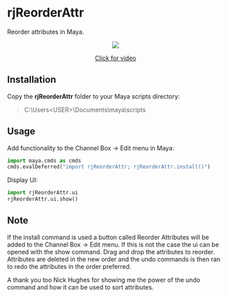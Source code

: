 # rjReorderAttr
Reorder attributes in Maya.

<p align="center"><img src="https://github.com/robertjoosten/rjReorderAttr/blob/master/README.png"></p>
<a href="https://vimeo.com/210495749" target="_blank"><p align="center">Click for video</p></a>

## Installation
Copy the **rjReorderAttr** folder to your Maya scripts directory:
> C:\Users\<USER>\Documents\maya\scripts

## Usage
Add functionality to the Channel Box -> Edit menu in Maya:
```python
import maya.cmds as cmds
cmds.evalDeferred("import rjReorderAttr; rjReorderAttr.install()")
```

Display UI:
```python
import rjReorderAttr.ui
rjReorderAttr.ui.show()
```

## Note
If the install command is used a button called Reorder Attributes will be added to the Channel Box -> Edit menu. If this is not the case the ui can be opened with the show command. Drag and drop the attributes to reorder. Attributes are deleted in the new order and the undo commands is then ran to redo the attributes in the order preferred.

A thank you too Nick Hughes for showing me the power of the undo command and how it can be used to sort attributes.
